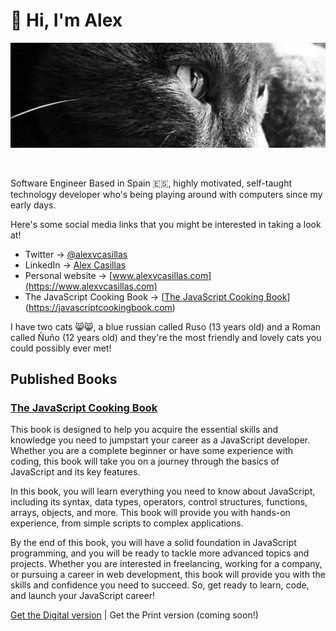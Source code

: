 # 👋 Hi, I'm Alex

<p align=center>
  <img src="https://github.com/alexvcasillas/alexvcasillas/blob/main/assets/ruso-the-cat.png" alt="Alex Casillas' Cat named Ruso">
</p>

<br />

Software Engineer Based in Spain 🇪🇸, highly motivated, self-taught technology developer who's being playing around with computers since my early days.

Here's some social media links that you might be interested in taking a look at!

- Twitter → [@alexvcasillas](https://twitter.com/alexvcasillas)
- LinkedIn → [Alex Casillas](https://linkedin.com/in/alexvcasillas)
- Personal website → [www.alexvcasillas.com](https://www.alexvcasillas.com)
- The JavaScript Cooking Book → [[The JavaScript Cooking Book](https://javascriptcookingbook.com)](https://javascriptcookingbook.com)

I have two cats 😸😸, a blue russian called Ruso (13 years old) and a Roman called Ñuño (12 years old) and they're the most friendly and lovely cats you could possibly ever met!

## Published Books

### [The JavaScript Cooking Book](https://javascriptcookingbook.com)

This book is designed to help you acquire the essential skills and knowledge you need to jumpstart your career as a JavaScript developer. Whether you are a complete beginner or have some experience with coding, this book will take you on a journey through the basics of JavaScript and its key features.

In this book, you will learn everything you need to know about JavaScript, including its syntax, data types, operators, control structures, functions, arrays, objects, and more. This book will provide you with hands-on experience, from simple scripts to complex applications.

By the end of this book, you will have a solid foundation in JavaScript programming, and you will be ready to tackle more advanced topics and projects. Whether you are interested in freelancing, working for a company, or pursuing a career in web development, this book will provide you with the skills and confidence you need to succeed. So, get ready to learn, code, and launch your JavaScript career!

[Get the Digital version](https://alexcasillas.gumroad.com/l/javascript-cooking-book) | Get the Print version (coming soon!)
